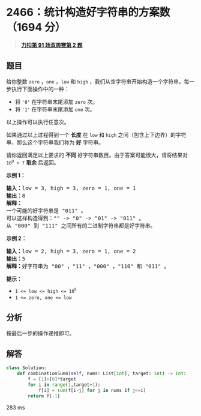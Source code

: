 # 2466：统计构造好字符串的方案数（1694 分）


> <u>**[力扣第 91 场双周赛第 2 题](https://leetcode.cn/problems/count-ways-to-build-good-strings/)**</u>

## 题目

<p>给你整数 <code>zero</code> ，<code>one</code> ，<code>low</code> 和 <code>high</code> ，我们从空字符串开始构造一个字符串，每一步执行下面操作中的一种：</p>

<ul>
<li>将 <code>'0'</code> 在字符串末尾添加 <code>zero</code>  次。</li>
<li>将 <code>'1'</code> 在字符串末尾添加 <code>one</code> 次。</li>
</ul>

<p>以上操作可以执行任意次。</p>

<p>如果通过以上过程得到一个 <strong>长度</strong> 在 <code>low</code> 和 <code>high</code> 之间（包含上下边界）的字符串，那么这个字符串我们称为 <strong>好</strong> 字符串。</p>

<p>请你返回满足以上要求的 <strong>不同</strong> 好字符串数目。由于答案可能很大，请将结果对 <code>10<sup>9</sup> + 7</code> <strong>取余</strong> 后返回。</p>



<p><strong>示例 1：</strong></p>

<pre><b>输入：</b>low = 3, high = 3, zero = 1, one = 1
<b>输出：</b>8
<b>解释：</b>
一个可能的好字符串是 "011" 。
可以这样构造得到："" -&gt; "0" -&gt; "01" -&gt; "011" 。
从 "000" 到 "111" 之间所有的二进制字符串都是好字符串。
</pre>

<p><strong>示例 2：</strong></p>

<pre><b>输入：</b>low = 2, high = 3, zero = 1, one = 2
<b>输出：</b>5
<b>解释：</b>好字符串为 "00" ，"11" ，"000" ，"110" 和 "011" 。
</pre>



<p><strong>提示：</strong></p>

<ul>
<li><code>1 &lt;= low &lt;= high &lt;= 10<sup>5</sup></code></li>
<li><code>1 &lt;= zero, one &lt;= low</code></li>
</ul>


## 分析

按最后一步的操作递推即可。

## 解答


```python
class Solution:
    def combinationSum4(self, nums: List[int], target: int) -> int:
        f = [1]+[0]*target
        for i in range(1,target+1):
            f[i] = sum(f[i-j] for j in nums if j<=i)
        return f[-1]
```
283 ms

